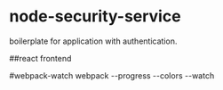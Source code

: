 # node-security-service
boilerplate for application with authentication.

##react frontend


#webpack-watch
webpack --progress --colors --watch
